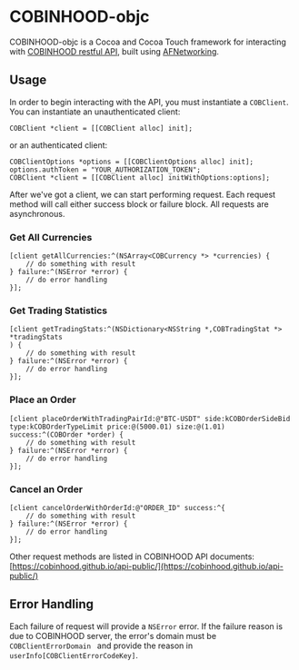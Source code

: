 # COBINHOOD-objc

COBINHOOD-objc is a Cocoa and Cocoa Touch framework for interacting with [COBINHOOD restful API](https://cobinhood.github.io/api-public), built using [AFNetworking](https://github.com/AFNetworking/AFNetworking).

## Usage

In order to begin interacting with the API, you must instantiate a `COBClient`. 
You can instantiate an unauthenticated client:

```objc
COBClient *client = [[COBClient alloc] init];
```

or an authenticated client:

```objc
COBClientOptions *options = [[COBClientOptions alloc] init];
options.authToken = "YOUR_AUTHORIZATION_TOKEN";
COBClient *client = [[COBClient alloc] initWithOptions:options];
```

After we've got a client, we can start performing request. Each request method will call either success block or failure block. All requests are asynchronous.

### Get All Currencies

```objc
[client getAllCurrencies:^(NSArray<COBCurrency *> *currencies) {
    // do something with result
} failure:^(NSError *error) {
    // do error handling
}];
```

### Get Trading Statistics

```objc
[client getTradingStats:^(NSDictionary<NSString *,COBTradingStat *> *tradingStats
) {
    // do something with result
} failure:^(NSError *error) {
    // do error handling
}];
```

### Place an Order

```
[client placeOrderWithTradingPairId:@"BTC-USDT" side:kCOBOrderSideBid type:kCOBOrderTypeLimit price:@(5000.01) size:@(1.01) success:^(COBOrder *order) {
    // do something with result
} failure:^(NSError *error) {
    // do error handling
}];
```

### Cancel an Order

```
[client cancelOrderWithOrderId:@"ORDER_ID" success:^{
    // do something with result
} failure:^(NSError *error) {
    // do error handling
}];
```

Other request methods are listed in COBINHOOD API documents: [https://cobinhood.github.io/api-public/](https://cobinhood.github.io/api-public/)


## Error Handling

Each failure of request will provide a `NSError` error. 
If the failure reason is due to COBINHOOD server, the error's domain must be `COBClientErrorDomain
` and provide the reason in `userInfo[COBClientErrorCodeKey]`.
